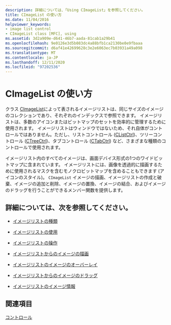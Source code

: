 ```yaml
---
description: 詳細については、「Using CImageList」を参照してください。
title: CImageList の使い方
ms.date: 11/04/2016
helpviewer_keywords:
- image list control
- CImageList class [MFC], using
ms.assetid: 3d2a909e-d641-46b7-aada-81cab1a29b41
ms.openlocfilehash: 9e0126e3d5b083dc4a88bfb1ca2130be0e9fbaaa
ms.sourcegitcommit: d6af41e42699628c3e2e6063ec7b03931a49a098
ms.translationtype: MT
ms.contentlocale: ja-JP
ms.lasthandoff: 12/11/2020
ms.locfileid: "97202536"
---
```

# <a name="using-cimagelist"></a>CImageList の使い方

クラス [CImageList](../mfc/reference/cimagelist-class.md)によって表されるイメージリストは、同じサイズのイメージのコレクションであり、それぞれのインデックスで参照できます。 イメージリストは、多数のアイコンまたはビットマップのセットを効率的に管理するために使用されます。 イメージリストはウィンドウではないため、それ自体がコントロールではありません。ただし、リストコントロール ([CListCtrl](../mfc/reference/clistctrl-class.md))、ツリーコントロール ([CTreeCtrl](../mfc/reference/ctreectrl-class.md))、タブコントロール ([CTabCtrl](../mfc/reference/ctabctrl-class.md)) など、さまざまな種類のコントロールで使用されます。

イメージリスト内のすべてのイメージは、画面デバイス形式の1つのワイドビットマップに含まれています。 イメージリストには、画像を透過的に描画するために使用されるマスクを含むモノクロビットマップを含めることもできます (アイコンのスタイル)。 `CImageList` イメージの描画、イメージリストの作成と破棄、イメージの追加と削除、イメージの置換、イメージの結合、およびイメージのドラッグを行うことができるメンバー関数を提供します。

## <a name="what-do-you-want-to-know-more-about"></a>詳細については、次を参照してください。

- [イメージリストの種類](../mfc/types-of-image-lists.md)

- [イメージリストの使用](../mfc/using-an-image-list.md)

- [イメージリストの操作](../mfc/manipulating-image-lists.md)

- [イメージリストからのイメージの描画](../mfc/drawing-images-from-an-image-list.md)

- [イメージリストのイメージのオーバーレイ](../mfc/image-overlays-in-image-lists.md)

- [イメージリストからのイメージのドラッグ](../mfc/dragging-images-from-an-image-list.md)

- [イメージリストのイメージ情報](../mfc/image-information-in-image-lists.md)

## <a name="see-also"></a>関連項目

[コントロール](../mfc/controls-mfc.md)
